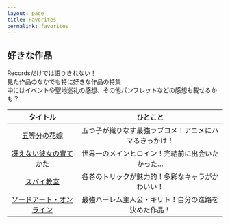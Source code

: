 ```yaml
---
layout: page
title: Favorites
permalink: favorites
---
```


## 好きな作品

Recordsだけでは語りきれない！  
見た作品のなかでも特に好きな作品の特集  
中にはイベントや聖地巡礼の感想、その他パンフレットなどの感想も載せるかも？

|タイトル|ひとこと|
|:-:|:-:|
|[五等分の花嫁](./gotobun)|五つ子が織りなす最強ラブコメ！アニメにハマるきっかけ！|
|[冴えない彼女の育てかた](./saekano)|世界一のメインヒロイン！完結前に出会いたかった…|
|[スパイ教室](./spyroom)|各巻のトリックが魅力的！多彩なキャラがかわいい！|
|[ソードアート・オンライン](./sao)|最強ハーレム主人公・キリト！自分の進路を決めた作品！|
